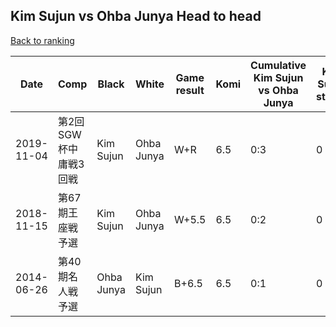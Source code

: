 ## Kim Sujun vs Ohba Junya Head to head

[Back to ranking](../../index.md)




| **Date** | **Comp** | **Black** | **White** | **Game result** | **Komi** | **Cumulative Kim Sujun vs Ohba Junya** | **Kim Sujun streak** | **Ohba Junya streak** | 
| --- | --- | --- | --- | --- | --- | --- | --- | --- |
| 2019-11-04 | 第2回SGW杯中庸戦3回戦 | Kim Sujun | Ohba Junya | W+R | 6.5 | 0:3 | 0 | 3 | 
| 2018-11-15 | 第67期王座戦予選 | Kim Sujun | Ohba Junya | W+5.5 | 6.5 | 0:2 | 0 | 2 | 
| 2014-06-26 | 第40期名人戦予選 | Ohba Junya | Kim Sujun | B+6.5 | 6.5 | 0:1 | 0 | 1 |




